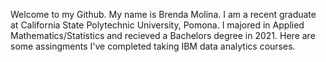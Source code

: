 Welcome to my Github.
My name is Brenda Molina. I am a recent graduate at California State Polytechnic University, Pomona. 
I majored in Applied Mathematics/Statistics and recieved a Bachelors degree in 2021.
Here are some assingments I've completed taking IBM data analytics courses.

<!---
brendarmolina/brendarmolina is a ✨ special ✨ repository because its `README.md` (this file) appears on your GitHub profile.
You can click the Preview link to take a look at your changes.
--->
